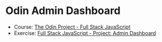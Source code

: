 # Odin Admin Dashboard

* Course: [The Odin Project - Full Stack JavaScript](https://www.theodinproject.com/paths/full-stack-javascript)
* Exercise: [Full Stack JavaScript - Project: Admin Dashboard](https://www.theodinproject.com/lessons/node-path-intermediate-html-and-css-admin-dashboard)
